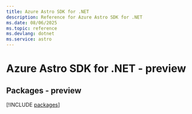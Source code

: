 ```yaml
---
title: Azure Astro SDK for .NET
description: Reference for Azure Astro SDK for .NET
ms.date: 08/06/2025
ms.topic: reference
ms.devlang: dotnet
ms.service: astro
---
```

# Azure Astro SDK for .NET - preview
## Packages - preview
[!INCLUDE [packages](astro-index.md)]